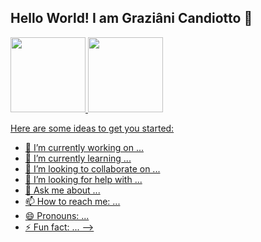 ## Hello World! I am Graziâni Candiotto 👋

<div>
<a href="https://github.com/gcandiotto/">
<img height="120em" src="https://github-readme-stats.vercel.app/api?username=gcandiotto&count_private=true&show_icons=true&theme=dracula" />
<img height="120em" src="https://github-readme-stats.vercel.app/api/top-langs/?username=gcandiotto&layout=compact&count_private=true&show_icons=true&theme=dracula" />
</div>


Here are some ideas to get you started:

- 🔭 I’m currently working on ...
- 🌱 I’m currently learning ...
- 👯 I’m looking to collaborate on ...
- 🤔 I’m looking for help with ...
- 💬 Ask me about ...
- 📫 How to reach me: ...
- 😄 Pronouns: ...
- ⚡ Fun fact: ...
-->
